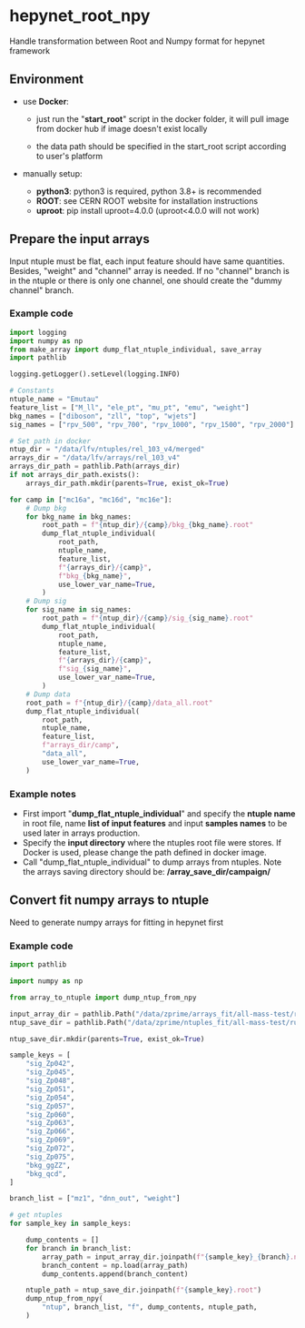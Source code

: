 # hepynet_root_npy

Handle transformation between Root and Numpy format for hepynet framework

## Environment

- use **Docker**:

  - just run the "**start_root**" script in the docker folder, it will pull image from docker hub if image doesn't exist locally

  - the data path should be specified in the start_root script according to user's platform

- manually setup:
  - **python3**: python3 is required, python 3.8+ is recommended
  - **ROOT**: see CERN ROOT website for installation instructions
  - **uproot**: pip install uproot=4.0.0 (uproot<4.0.0 will not work)

## Prepare the input arrays

Input ntuple must be flat, each input feature should have same quantities.
Besides, "weight" and "channel" array is needed.
If no "channel" branch is in the ntuple or there is only one channel, one should create the "dummy channel"
branch.

### Example code

```python
import logging
import numpy as np
from make_array import dump_flat_ntuple_individual, save_array
import pathlib

logging.getLogger().setLevel(logging.INFO)

# Constants
ntuple_name = "Emutau"
feature_list = ["M_ll", "ele_pt", "mu_pt", "emu", "weight"]
bkg_names = ["diboson", "zll", "top", "wjets"]
sig_names = ["rpv_500", "rpv_700", "rpv_1000", "rpv_1500", "rpv_2000"]

# Set path in docker
ntup_dir = "/data/lfv/ntuples/rel_103_v4/merged"
arrays_dir = "/data/lfv/arrays/rel_103_v4"
arrays_dir_path = pathlib.Path(arrays_dir)
if not arrays_dir_path.exists():
    arrays_dir_path.mkdir(parents=True, exist_ok=True)

for camp in ["mc16a", "mc16d", "mc16e"]:
    # Dump bkg
    for bkg_name in bkg_names:
        root_path = f"{ntup_dir}/{camp}/bkg_{bkg_name}.root"
        dump_flat_ntuple_individual(
            root_path,
            ntuple_name,
            feature_list,
            f"{arrays_dir}/{camp}",
            f"bkg_{bkg_name}",
            use_lower_var_name=True,
        )
    # Dump sig
    for sig_name in sig_names:
        root_path = f"{ntup_dir}/{camp}/sig_{sig_name}.root"
        dump_flat_ntuple_individual(
            root_path,
            ntuple_name,
            feature_list,
            f"{arrays_dir}/{camp}",
            f"sig_{sig_name}",
            use_lower_var_name=True,
        )
    # Dump data
    root_path = f"{ntup_dir}/{camp}/data_all.root"
    dump_flat_ntuple_individual(
        root_path,
        ntuple_name,
        feature_list,
        f"arrays_dir/camp",
        "data_all",
        use_lower_var_name=True,
    )

```

### Example notes

- First import "**dump_flat_ntuple_individual**" and specify the **ntuple name** in
  root file, name **list of input features** and input **samples names** to be used
  later in arrays production.
- Specify the **input directory** where the ntuples root file were stores.
  If Docker is used, please change the path defined in docker image.
- Call "dump_flat_ntuple_individual" to dump arrays from ntuples. Note the
  arrays saving directory should be: **/array_save_dir/campaign/**

## Convert fit numpy arrays to ntuple

Need to generate numpy arrays for fitting in hepynet first

### Example code

```python
import pathlib

import numpy as np

from array_to_ntuple import dump_ntup_from_npy

input_array_dir = pathlib.Path("/data/zprime/arrays_fit/all-mass-test/run2")
ntup_save_dir = pathlib.Path("/data/zprime/ntuples_fit/all-mass-test/run2")

ntup_save_dir.mkdir(parents=True, exist_ok=True)

sample_keys = [
    "sig_Zp042",
    "sig_Zp045",
    "sig_Zp048",
    "sig_Zp051",
    "sig_Zp054",
    "sig_Zp057",
    "sig_Zp060",
    "sig_Zp063",
    "sig_Zp066",
    "sig_Zp069",
    "sig_Zp072",
    "sig_Zp075",
    "bkg_ggZZ",
    "bkg_qcd",
]

branch_list = ["mz1", "dnn_out", "weight"]

# get ntuples
for sample_key in sample_keys:

    dump_contents = []
    for branch in branch_list:
        array_path = input_array_dir.joinpath(f"{sample_key}_{branch}.npy")
        branch_content = np.load(array_path)
        dump_contents.append(branch_content)

    ntuple_path = ntup_save_dir.joinpath(f"{sample_key}.root")
    dump_ntup_from_npy(
        "ntup", branch_list, "f", dump_contents, ntuple_path,
    )

```
